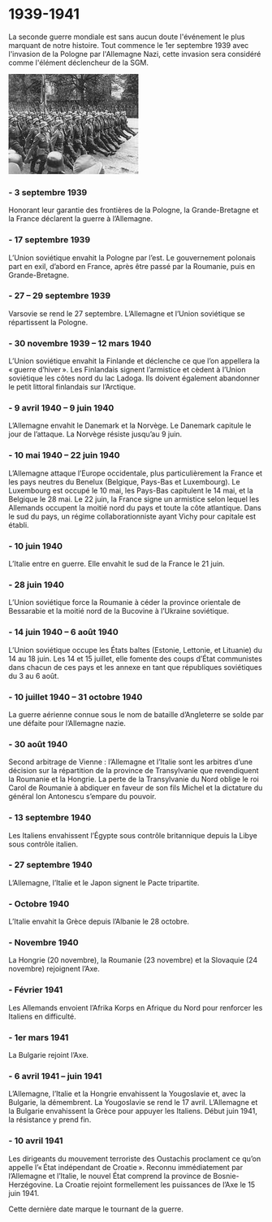 # 1939-1941
La seconde guerre mondiale est sans aucun doute l'événement le plus marquant de notre histoire.
Tout commence le 1er septembre 1939 avec l'invasion de la Pologne par l'Allemagne Nazi, cette invasion sera considéré comme l'élément déclencheur de la SGM.

![Cover](https://github.com/SARRAZIN-Valentin-23003193/Markdown-TD1/blob/main/allemagnepologne.jpeg)

### - 3 septembre 1939 
Honorant leur garantie des frontières de la Pologne, la Grande-Bretagne et la France déclarent la guerre à l’Allemagne.
### - 17 septembre 1939 
L’Union soviétique envahit la Pologne par l’est. Le gouvernement polonais part en exil, d’abord en France, après être passé par la Roumanie, puis en Grande-Bretagne.

### - 27 – 29 septembre 1939 
Varsovie se rend le 27 septembre. L’Allemagne et l’Union soviétique se répartissent la Pologne.

### - 30 novembre 1939 – 12 mars 1940 
L’Union soviétique envahit la Finlande et déclenche ce que l’on appellera la « guerre d’hiver ». Les Finlandais signent l’armistice et cèdent à l’Union soviétique les côtes nord du lac Ladoga. Ils doivent également abandonner le petit littoral finlandais sur l’Arctique.

### - 9 avril 1940 – 9 juin 1940 
L’Allemagne envahit le Danemark et la Norvège. Le Danemark capitule le jour de l’attaque. La Norvège résiste jusqu’au 9 juin.

### - 10 mai 1940 – 22 juin 1940 
L’Allemagne attaque l’Europe occidentale, plus particulièrement la France et les pays neutres du Benelux (Belgique, Pays-Bas et Luxembourg). Le Luxembourg est occupé le 10 mai, les Pays-Bas capitulent le 14 mai, et la Belgique le 28 mai. Le 22 juin, la France signe un armistice selon lequel les Allemands occupent la moitié nord du pays et toute la côte atlantique. Dans le sud du pays, un régime collaborationniste ayant Vichy pour capitale est établi.

### - 10 juin 1940 
L’Italie entre en guerre. Elle envahit le sud de la France le 21 juin.

### - 28 juin 1940 
L’Union soviétique force la Roumanie à céder la province orientale de Bessarabie et la moitié nord de la Bucovine à l’Ukraine soviétique.

### - 14 juin 1940 – 6 août 1940 
L’Union soviétique occupe les États baltes (Estonie, Lettonie, et Lituanie) du 14 au 18 juin. Les 14 et 15 juillet, elle fomente des coups d’État communistes dans chacun de ces pays et les annexe en tant que républiques soviétiques du 3 au 6 août.

### - 10 juillet 1940 – 31 octobre 1940 
La guerre aérienne connue sous le nom de bataille d’Angleterre se solde par une défaite pour l’Allemagne nazie.

### - 30 août 1940 
Second arbitrage de Vienne : l’Allemagne et l’Italie sont les arbitres d’une décision sur la répartition de la province de Transylvanie que revendiquent la Roumanie et la Hongrie. La perte de la Transylvanie du Nord oblige le roi Carol de Roumanie à abdiquer en faveur de son fils Michel et la dictature du général Ion Antonescu s’empare du pouvoir.

### - 13 septembre 1940 
Les Italiens envahissent l’Égypte sous contrôle britannique depuis la Libye sous contrôle italien.

### - 27 septembre 1940 
L’Allemagne, l’Italie et le Japon signent le Pacte tripartite.

### - Octobre 1940 
L’Italie envahit la Grèce depuis l’Albanie le 28 octobre.

### - Novembre 1940 
La Hongrie (20 novembre), la Roumanie (23 novembre) et la Slovaquie (24 novembre) rejoignent l’Axe.

### - Février 1941 
Les Allemands envoient l’Afrika Korps en Afrique du Nord pour renforcer les Italiens en difficulté.

### - 1er mars 1941 
La Bulgarie rejoint l’Axe.

### - 6 avril 1941 – juin 1941 
L’Allemagne, l’Italie et la Hongrie envahissent la Yougoslavie et, avec la Bulgarie, la démembrent. La Yougoslavie se rend le 17 avril. L’Allemagne et la Bulgarie envahissent la Grèce pour appuyer les Italiens. Début juin 1941, la résistance y prend fin.

### - 10 avril 1941 
Les dirigeants du mouvement terroriste des Oustachis proclament ce qu’on appelle l’« État indépendant de Croatie ». Reconnu immédiatement par l’Allemagne et l’Italie, le nouvel État comprend la province de Bosnie-Herzégovine. La Croatie rejoint formellement les puissances de l’Axe le 15 juin 1941.

Cette dernière date marque le tournant de la guerre.
